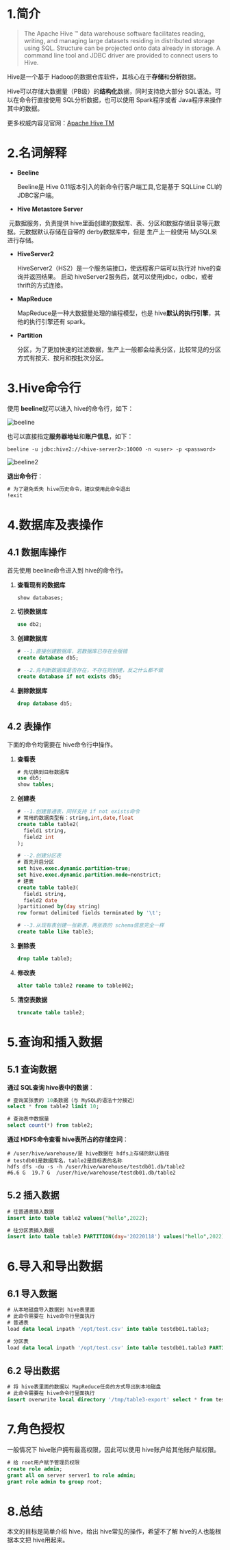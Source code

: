 # 1.简介

> The Apache Hive ™ data warehouse software facilitates reading, writing, and managing large datasets residing in distributed storage using SQL. Structure can be projected onto data already in storage. A command line tool and JDBC driver are provided to connect users to Hive.

Hive是一个基于 Hadoop的数据仓库软件，其核心在于**存储**和**分析**数据。

Hive可以存储大数据量（PB级）的**结构化**数据，同时支持绝大部分 SQL语法。可以在命令行直接使用 SQL分析数据，也可以使用 Spark程序或者 Java程序来操作其中的数据。

更多权威内容见官网：[Apache Hive TM](https://hive.apache.org/)

# 2.名词解释

- **Beeline**

  Beeline是 Hive 0.11版本引入的新命令行客户端工具,它是基于 SQLLine CLI的 JDBC客户端。

- **Hive Metastore Server**

​		元数据服务，负责提供 hive里面创建的数据库、表、分区和数据存储目录等元数据。元数据默认存储在自带的 derby数据库中，但是		生产上一般使用 MySQL来进行存储。

- **HiveServer2**

  HiveServer2（HS2）是一个服务端接口，使远程客户端可以执行对 hive的查询并返回结果。 启动 hiveServer2服务后，就可以使用jdbc，odbc，或者 thrift的方式连接。

- **MapReduce**

  MapReduce是一种大数据量处理的编程模型，也是 hive**默认的执行引擎**，其他的执行引擎还有 spark。

- **Partition**

  分区，为了更加快速的过滤数据，生产上一般都会给表分区，比较常见的分区方式有按天、按月和按批次分区。

# 3.Hive命令行

使用 **beeline**就可以进入 hive的命令行，如下：

![beeline](./images/beeline.png)

也可以直接指定**服务器地址**和**账户信息**，如下：

```shell
beeline -u jdbc:hive2://<hive-server2>:10000 -n <user> -p <password>
```

![beeline2](./images/beeline2.png)

**退出命令行**：

```sql
# 为了避免丢失 hive历史命令，建议使用此命令退出
!exit
```

# 4.数据库及表操作

## 4.1 数据库操作

首先使用 beeline命令进入到 hive的命令行。

1. **查看现有的数据库**

   ```sql
   show databases;
   ```

2. **切换数据库**

   ```sql
   use db2;

3. **创建数据库**

   ```sql
   # --1.直接创建数据库，若数据库已存在会报错
   create database db5;
   
   # --2.先判断数据库是否存在，不存在则创建，反之什么都不做
   create database if not exists db5;

4. **删除数据库**

   ```sql
   drop database db5;

## 4.2 表操作

下面的命令均需要在 hive命令行中操作。

1. **查看表**

   ```sql
   # 先切换到目标数据库
   use db5;
   show tables;

2. **创建表**

   ```sql
   # --1.创建普通表，同样支持 if not exists命令
   # 常用的数据类型有：string,int,date,float
   create table table2(
     field1 string,
     field2 int
   );
   
   # --2.创建分区表
   # 首先开启分区
   set hive.exec.dynamic.partition=true; 
   set hive.exec.dynamic.partition.mode=nonstrict;
   # 建表
   create table table3(
     field1 string,
     field2 date 
   )partitioned by(day string)
   row format delimited fields terminated by '\t';
   
   # --3.从现有表创建一张新表，两张表的 schema信息完全一样
   create table like table3;

3. **删除表**

   ```sql
   drop table table3;
   ```

4. **修改表**

   ```sql
   alter table table2 rename to table002;
   ```

5. **清空表数据**

   ```sql
   truncate table table2;

# 5.查询和插入数据

## 5.1 查询数据

**通过 SQL查询 hive表中的数据**：

```sql
# 查询某张表的 10条数据（与 MySQL的语法十分接近）
select * from table2 limit 10;

# 查询表中数据量
select count(*) from table2;
```

**通过 HDFS命令查看 hive表所占的存储空间**：

```shell
# /user/hive/warehouse/是 hive数据在 hdfs上存储的默认路径
# testdb01是数据库名，table2是目标表的名称
hdfs dfs -du -s -h /user/hive/warehouse/testdb01.db/table2
#6.6 G  19.7 G  /user/hive/warehouse/testdb01.db/table2
```

## 5.2 插入数据

```sql
# 往普通表插入数据
insert into table table2 values("hello",2022);

# 往分区表插入数据
insert into table table3 PARTITION(day='20220118') values("hello",2022);
```

# 6.导入和导出数据

## 6.1 导入数据

```sql
# 从本地磁盘导入数据到 hive表里面
# 此命令需要在 hive命令行里面执行
# 普通表
load data local inpath '/opt/test.csv' into table testdb01.table3;

# 分区表
load data local inpath '/opt/test.csv' into table testdb01.table3 PARTITION (day='20220118');
```

## 6.2 导出数据

```sql
# 将 hive表里面的数据以 MapReduce任务的方式导出到本地磁盘
# 此命令需要在 hive命令行里面执行
insert overwrite local directory '/tmp/table3-export' select * from testdb01.table3;
```

# 7.角色授权

一般情况下 hive账户拥有最高权限，因此可以使用 hive账户给其他账户赋权限。

```sql
# 给 root用户赋予管理员权限
create role admin;
grant all on server server1 to role admin;
grant role admin to group root;
```

# 8.总结

本文的目标是简单介绍 hive，给出 hive常见的操作，希望不了解 hive的人也能根据本文把 hive用起来。



